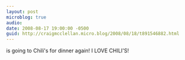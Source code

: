```yaml
---
layout: post
microblog: true
audio: 
date: 2008-08-17 19:00:00 -0500
guid: http://craigmcclellan.micro.blog/2008/08/18/t891546882.html
---
```

is going to Chili's for dinner again!  I LOVE CHILI'S!
